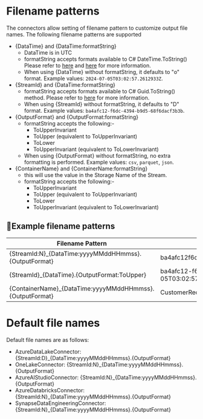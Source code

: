 # Filename patterns
The connectors allow setting of filename pattern to customize output file names.
The following filename patterns are supported
* {DataTime} and {DataTime:formatString}
  * DataTime is in UTC
  * formatString accepts formats available to C# DateTime.ToString() Please refer to [here](https://learn.microsoft.com/en-us/dotnet/standard/base-types/standard-date-and-time-format-strings) and [here](https://learn.microsoft.com/en-us/dotnet/standard/base-types/custom-date-and-time-format-strings) for more information.
  * When using {DataTime} without formatString, it defaults to "o" format. Example values: `2024-07-05T03:02:57.2612933Z`.
* {StreamId} and {DataTime:formatString} 
  * formatString accepts formats available to C# Guid.ToString() method. Please refer to [here](https://learn.microsoft.com/en-us/dotnet/api/system.guid.tostring?view=net-8.0) for more information.
  * When using {StreamId} without formatString, it defaults to "D" format. Example values: `ba4afc12-f6dc-4394-b9d5-68f6dacf3b3b`.
* {OutputFormat} and {OutputFormat:formatString}
  * formatString accepts the following:-
    * ToUpperInvariant
    * ToUpper (equivalent to ToUpperInvariant)
    * ToLower
    * ToUpperInvariant (equivalent to ToLowerInvariant)
  * When using {OutputFormat} without formatString, no extra formatting is performed. Example values: `csv`, `parquet`, `json`.
* {ContainerName} and {ContainerName:formatString}
  * this will use the value in the Storage Name of the Stream.
  * formatString accepts the following:-
    * ToUpperInvariant
    * ToUpper (equivalent to ToUpperInvariant)
    * ToLower
    * ToUpperInvariant (equivalent to ToLowerInvariant)

## Example filename patterns
| Filename Pattern                                         | Example output                                                            |
|----------------------------------------------------------|---------------------------------------------------------------------------|
| {StreamId:N}_{DataTime:yyyyMMddHHmmss}.{OutputFormat}    | ba4afc12f6dc4394b9d568f6dacf3b3b_20240705030355.parquet                   |
| {StreamId}_{DataTime}.{OutputFormat:ToUpper}             | ba4afc12-f6dc-4394-b9d5-68f6dacf3b3b_2024-07-05T03:02:57.2612933Z.PARQUET |
| {ContainerName}_{DataTime:yyyyMMddHHmmss}.{OutputFormat} | CustomerRecord_20240705030355.parquet                                     |

# Default file names
Default file names are as follows:
* AzureDataLakeConnector: {StreamId:D}_{DataTime:yyyyMMddHHmmss}.{OutputFormat}
* OneLakeConnector: {StreamId:N}_{DataTime:yyyyMMddHHmmss}.{OutputFormat}
* AzureAIStudioConnector: {StreamId:N}_{DataTime:yyyyMMddHHmmss}.{OutputFormat}
* AzureDatabricksConnector: {StreamId:N}_{DataTime:yyyyMMddHHmmss}.{OutputFormat}
* SynapseDataEngineeringConnector: {StreamId:N}_{DataTime:yyyyMMddHHmmss}.{OutputFormat}